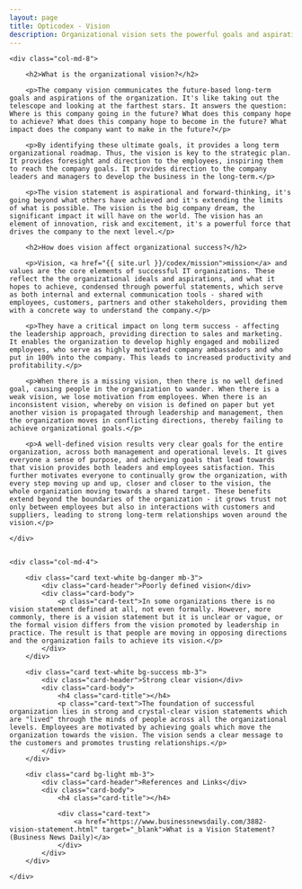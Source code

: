 ```yaml
---
layout: page
title: Opticodex - Vision
description: Organizational vision sets the powerful goals and aspirations for high performance IT organizations
---
```


<div class="row">

	<div class="col-md-8">

		<h2>What is the organizational vision?</h2>

		<p>The company vision communicates the future-based long-term goals and aspirations of the organization. It's like taking out the telescope and looking at the farthest stars. It answers the question: Where is this company going in the future? What does this company hope to achieve? What does this company hope to become in the future? What impact does the company want to make in the future?</p>

		<p>By identifying these ultimate goals, it provides a long term organizational roadmap. Thus, the vision is key to the strategic plan. It provides foresight and direction to the employees, inspiring them to reach the company goals. It provides direction to the company leaders and managers to develop the business in the long-term.</p>

		<p>The vision statement is aspirational and forward-thinking, it's going beyond what others have achieved and it's extending the limits of what is possible. The vision is the big company dream, the significant impact it will have on the world. The vision has an element of innovation, risk and excitement, it's a powerful force that drives the company to the next level.</p>

		<h2>How does vision affect organizational success?</h2>

		<p>Vision, <a href="{{ site.url }}/codex/mission">mission</a> and values are the core elements of successful IT organizations. These reflect the the organizational ideals and aspirations, and what it hopes to achieve, condensed through powerful statements, which serve as both internal and external communication tools - shared with employees, customers, partners and other stakeholders, providing them with a concrete way to understand the company.</p>

		<p>They have a critical impact on long term success - affecting the leadership approach, providing direction to sales and marketing. It enables the organization to develop highly engaged and mobilized employees, who serve as highly motivated company ambassadors and who put in 100% into the company. This leads to increased productivity and profitability.</p>
	
		<p>When there is a missing vision, then there is no well defined goal, causing people in the organization to wander. When there is a weak vision, we lose motivation from employees. When there is an inconsistent vision, whereby on vision is defined on paper but yet another vision is propagated through leadership and management, then the organization moves in conflicting directions, thereby failing to achieve organizational goals.</p>
	
		<p>A well-defined vision results very clear goals for the entire organization, across both management and operational levels. It gives everyone a sense of purpose, and achieving goals that lead towards that vision provides both leaders and employees satisfaction. This further motivates everyone to continually grow the organization, with every step moving up and up, closer and closer to the vision, the whole organization moving towards a shared target. These benefits extend beyond the boundaries of the organization - it grows trust not only between employees but also in interactions with customers and suppliers, leading to strong long-term relationships woven around the vision.</p>
	
	</div>

	
	<div class="col-md-4">
		
		<div class="card text-white bg-danger mb-3">
			<div class="card-header">Poorly defined vision</div>
			<div class="card-body">
				<p class="card-text">In some organizations there is no vision statement defined at all, not even formally. However, more commonly, there is a vision statement but it is unclear or vague, or the formal vision differs from the vision promoted by leadership in practice. The result is that people are moving in opposing directions and the organization fails to achieve its vision.</p>
			</div>
		</div>

		<div class="card text-white bg-success mb-3">
			<div class="card-header">Strong clear vision</div>
			<div class="card-body">
				<h4 class="card-title"></h4>
				<p class="card-text">The foundation of successful organization lies in strong and crystal-clear vision statements which are "lived" through the minds of people across all the organizational levels. Employees are motivated by achieving goals which move the organization towards the vision. The vision sends a clear message to the customers and promotes trusting relationships.</p>
			</div>
		</div>
		
		<div class="card bg-light mb-3">
			<div class="card-header">References and Links</div>
			<div class="card-body">
				<h4 class="card-title"></h4>
				
				<div class="card-text">
					<a href="https://www.businessnewsdaily.com/3882-vision-statement.html" target="_blank">What is a Vision Statement? (Business News Daily)</a>
				</div>
			</div>
		</div>
	
	</div>

</div>




